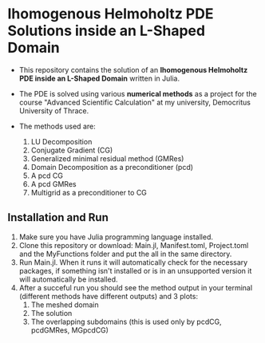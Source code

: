 # Ihomogenous Helmoholtz PDE Solutions inside an L-Shaped Domain 

- This repository contains the solution of an **Ihomogenous Helmoholtz PDE inside an L-Shaped Domain** written in Julia.


- The PDE is solved using various **numerical methods** as a project for the course "Advanced Scientific Calculation" at my university, Democritus University of Thrace.


- The methods used are:
    1) LU Decomposition
    2) Conjugate Gradient (CG)
    3) Generalized minimal residual method (GMRes)
    4) Domain Decomposition as a preconditioner (pcd)
    5) A pcd CG
    6) A pcd GMRes
    7) Multigrid as a preconditioner to CG
 
## Installation and Run
1) Make sure you have Julia programming language installed.
2) Clone this repository or download: Main.jl, Manifest.toml, Project.toml and the MyFunctions folder and put the all in the same directory.
3) Run Main.jl.  When it runs it will automatically check for the necessary packages, if something isn't installed or is in an unsupported version it will automatically be installed.
4) After a succeful run you should see the method output in your terminal (different methods have different outputs) and 3 plots:
    1) The meshed domain
    2) The solution
    3) The overlapping subdomains (this is used only by pcdCG, pcdGMRes, MGpcdCG) 
